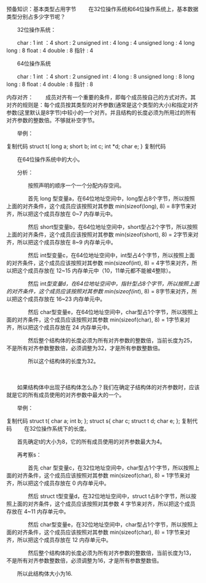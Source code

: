 预备知识：基本类型占用字节
　　在32位操作系统和64位操作系统上，基本数据类型分别占多少字节呢？

　　32位操作系统：

　　char : 1    int ：4    short : 2    unsigned int : 4    long : 4    unsigned long : 4    long long : 8     float : 4    double : 8    指针 : 4

　　64位操作系统

　　char : 1    int ：4    short : 2    unsigned int : 4    long : 8    unsigned long : 8    long long : 8     float : 4    double : 8    指针 : 8

内存对齐：
　　成员对齐有一个重要的条件，即每个成员按自己的方式对齐。其对齐的规则是：每个成员按其类型的对齐参数(通常是这个类型的大小)和指定对齐参数(这里默认是8字节)中较小的一个对齐。并且结构的长度必须为所用过的所有对齐参数的整数倍。不够就补空字节。

　　举例：

复制代码
struct t{
    long a;
    short b;
    int c;
    int *d; 
    char e;
}
复制代码
 

　　在64位操作系统中的大小。

　　分析：

　　　　按照声明的顺序一个一个分配内存空间。

　　　　首先 long 型变量a，在64位地址空间中，long型占8个字节，所以按照上面的对齐条件，这个成员应该按照对其参数 min(sizeof(long), 8) = 8字节来对齐，所以把这个成员存放在 0~7 内存单元中。

　　　　然后 short型变量b，在64位地址空间中，short型占2个字节，所以按照上面的对齐条件，这个成员应该按照对其参数 min(sizeof(short), 8) = 2字节来对齐，所以把这个成员存放在 8~9 内存单元中。

　　　　然后 int型变量c，在64位地址空间中，int型占4个字节，所以按照上面的对齐条件，这个成员应该按照对其参数 min(sizeof(int), 8) = 4字节来对齐，所以把这个成员存放在 12~15 内存单元中（10，11单元都不能被4整除）。

　　　　然后 int*型变量d，在64位地址空间中，指针型占8个字节，所以按照上面的对齐条件，这个成员应该按照对其参数 min(sizeof(int*), 8) = 8字节来对齐，所以把这个成员存放在 16~23 内存单元中。

　　　　然后 char型变量e，在64位地址空间中，char型占1个字节，所以按照上面的对齐条件，这个成员应该按照对其参数 min(sizeof(char), 8) = 1字节来对齐，所以把这个成员存放在 24 内存单元中。

　　　　然后整个结构体的长度必须为所有对齐参数的整数倍，当前长度为25，不是所有对齐参数整数倍，必须调整为32，才是所有参数整数倍。

　　　　所以这个结构体的长度为32。

　　

　　如果结构体中出现子结构体怎么办？我们在确定子结构体的对齐参数时，应该就是它的所有成员使用的对齐参数中最大的一个。

　　举例：

复制代码
struct t{
    char a;
    int b;
};
struct s{
   char c;
   struct t d;
   char e;
};
复制代码
　　在32位操作系统下的长度。

　　首先确定t的大小为8，它的所有成员使用的对齐参数最大为4。

　　再考察s：

　　　　首先 char 型变量c，在32位地址空间中，char型占1个字节，所以按照上面的对齐条件，这个成员应该按照对其参数 min(sizeof(char), 8) = 1字节来对齐，所以把这个成员存放在 0 内存单元中。

　　　　然后 struct t型变量d，在32位地址空间中，struct t占8个字节，所以按照上面的对齐条件，这个成员应该按照对其参数 4 字节来对齐，所以把这个成员存放在 4~11 内存单元中。

　　　　然后 char型变量e，在32位地址空间中，char型占1个字节，所以按照上面的对齐条件，这个成员应该按照对其参数 min(sizeof(char), 8) = 1字节来对齐，所以把这个成员存放在 12 内存单元中。

　　　　然后整个结构体的长度必须为所有对齐参数的整数倍，当前长度为13，不是所有对齐参数整数倍，必须调整为16，才是所有参数整数倍。

　　所以此结构体大小为16.
